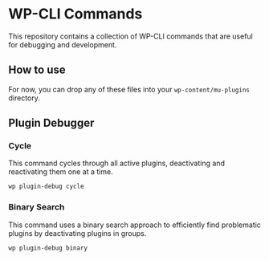 # WP-CLI Commands

This repository contains a collection of WP-CLI commands that are useful for debugging and development.

## How to use

For now, you can drop any of these files into your `wp-content/mu-plugins` directory.

## Plugin Debugger

### Cycle

This command cycles through all active plugins, deactivating and reactivating them one at a time.

```bash
wp plugin-debug cycle
```

### Binary Search

This command uses a binary search approach to efficiently find problematic plugins by deactivating plugins in groups.

```bash
wp plugin-debug binary
```
